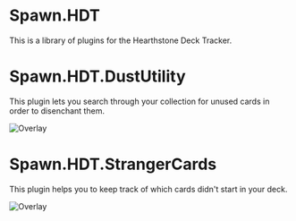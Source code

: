 # Spawn.HDT
This is a library of plugins for the Hearthstone Deck Tracker.

# Spawn.HDT.DustUtility
This plugin lets you search through your collection for unused cards in order to disenchant them.

![Overlay](http://i.imgur.com/Ezf0oMH.png)

# Spawn.HDT.StrangerCards
This plugin helps you to keep track of which cards didn't start in your deck.

![Overlay](https://i.imgur.com/MXdwt24.png)
